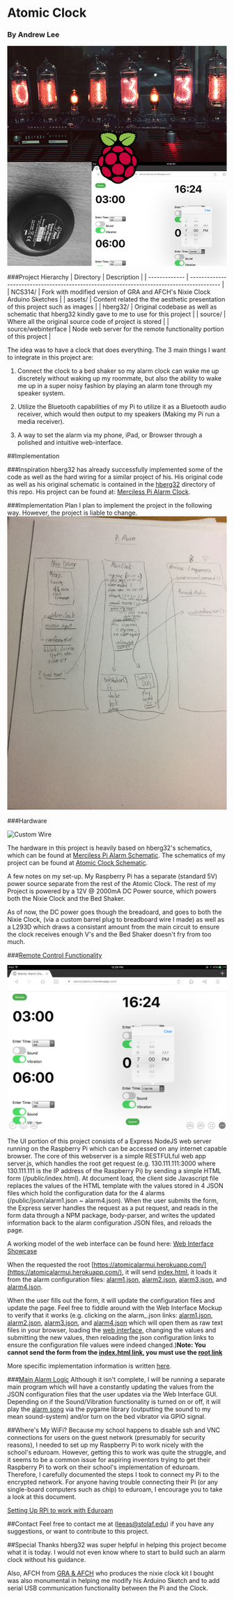 # Atomic Clock

### By Andrew Lee

![Atomic Clock Cover](assets/cover.jpg)



###Project Hierarchy
| 	Directory   | Description 	                                                               				|
| ------------- | ----------------------------------------------------------------------------------------- |
| NCS314/  | Fork with modified version of GRA and AFCH's Nixie Clock Arduino Sketches  |
| assets/  | Content related the the aesthetic presentation of this project such as images  |
| hberg32/  | Original codebase as well as schematic that hberg32 kindly gave to me to use for this project  |
| source/  | Where all the original source code of project is stored  |
| source/webinterface | Node web server for the remote functionality portion of this project |



The idea was to have a clock that does everything. The 3 main things I want to integrate in this project are:

1) Connect the clock to a bed shaker so my alarm clock can wake me up discretely without waking up my roommate, but also the ability to wake me up in a super noisy fashion by playing an alarm tone through my speaker system.

2) Utilize the Bluetooth capabilities of my Pi to utilize it as a Bluetooth audio receiver, which would then output to my speakers (Making my Pi run a media receiver).

3) A way to set the alarm via my phone, iPad, or Browser through a polished and intuitive web-interface.

##Implementation

###Inspiration
hberg32 has already successfully implemented some of the code as well as the hard wiring for a similar project of his. His original code as well as his original schematic is contained in the [hberg32](https://github.com/gilgameshskytrooper/AtomicClock/tree/master/hberg32) directory of this repo. His project can be found at: [Merciless Pi Alarm Clock](https://hackaday.io/project/4922-merciless-pi-alarm-clock).

###Implementation Plan
I plan to implement the project in the following way. However, the project is liable to change.
![Implementation Diagram](assets/implementation.jpg)

###Hardware

![Custom Wire](assets/barrelplugwire.jpeg)

The hardware in this project is heavily based on hberg32's schematics, which can be found at [Merciless Pi Alarm Schematic](hberg32/PiAlarm.fzz). The schematics of my project can be found at [Atomic Clock Schematic](/assets/AtomicClockSchematic.fzz).

A few notes on my set-up. My Raspberry Pi has a separate (standard 5V) power source separate from the rest of the Atomic Clock. The rest of my Project is powered by a 12V @ 2000mA DC Power source, which powers both the Nixie Clock and the Bed Shaker.

As of now, the DC power goes though the breadoard, and goes to both the Nixie Clock, (via a custom barrel plug to breadboard wire I made) as well as a L293D which draws a consistant amount from the main circuit to ensure the clock receives enough V's and the Bed Shaker doesn't fry from too much.

###[Remote Control Functionality](/source/webinterface/README.md)

![Demo](assets/AtomicAlarmUI.PNG)

The UI portion of this project consists of a Express NodeJS web server running on the Raspberry Pi which can be accessed on any internet capable browser. The core of this webserver is a simple RESTFULful web app server.js, which handles the root get request (e.g. 130.111.111:3000 where 130.111.111 is the IP address of the Raspberry Pi) by sending a simple HTML form (/public/index.html). At document load, the client side Javascript file replaces the values of the HTML template with the values stored in 4 JSON files which hold the configuration data for the 4 alarms (/public/json/alarm1.json ~ alarm4.json). When the user submits the form, the Express server handles the request as a put request, and reads in the form data through a NPM package, body-parser, and writes the updated information back to the alarm configuration JSON files, and reloads the page.

A working model of the web interface can be found here: [Web Interface Showcase](https://atomicalarmui.herokuapp.com/)

When the requested the root [https://atomicalarmui.herokuapp.com/](https://atomicalarmui.herokuapp.com/), it will send [index.html](https://atomicalarmui.herokuapp.com/index.html), it loads it from the alarm configuration files: [alarm1.json](https://atomicalarmui.herokuapp.com/json/alarm1.json), [alarm2.json](https://atomicalarmui.herokuapp.com/json/alarm2.json), [alarm3.json](https://atomicalarmui.herokuapp.com/json/alarm3.json), and [alarm4.json](https://atomicalarmui.herokuapp.com/json/alarm4.json).

When the user fills out the form, it will update the configuration files and update the page. Feel free to fiddle around with the Web Interface Mockup to verify that it works (e.g. clicking on the alarm_.json links: [alarm1.json](https://atomicalarmui.herokuapp.com/json/alarm1.json), [alarm2.json](https://atomicalarmui.herokuapp.com/json/alarm2.json), [alarm3.json](https://atomicalarmui.herokuapp.com/json/alarm3.json), and [alarm4.json](https://atomicalarmui.herokuapp.com/json/alarm4.json) which will open them as raw text files in your browser, loading the [web interface](https://atomicalarmui.herokuapp.com/), changing the values and submitting the new values, then reloading the json configuration links to ensure the configuration file values were indeed changed.)**Note: You cannot send the form from the [index.html link](https://atomicalarmui.herokuapp.com/index.html), you must use the [root link](https://atomicalarmui.herokuapp.com/)**

More specific implementation information is written [here](/source/webinterface/README.md).

###[Main Alarm Logic](source/main.py)
Although it isn't complete, I will be running a separate main program which will have a constantly updating the values from the JSON configuration files that the user updates via the Web Interface GUI. Depending on if the Sound/Vibration functionality is turned on or off, it will play the [alarm song](source/samples/alarm.wav) via the pygame library (outputting the sound to my mean sound-system) and/or turn on the bed vibrator via GPIO signal.

##Where's My WiFi?
Because my school happens to disable ssh and VNC connections for users on the guest network (presumably for security reasons), I needed to set up my Raspberry Pi to work nicely with the school's eduroam. However, getting this to work was quite the struggle, and it seems to be a common issue for aspiring inventors trying to get their Raspberry Pi to work on their school's implementation of eduroam. Therefore, I carefully documented the steps I took to connect my Pi to the encrypted network. For anyone having trouble connecting their Pi (or any single-board computers such as chip) to eduroam, I encourage you to take a look at this document.

[Setting Up RPi to work with Eduroam](SetUpEduroamOnPi.md)

##Contact
Feel free to contact me at (leeas@stolaf.edu) if you have any suggestions, or want to contribute to this project.

##Special Thanks
hberg32 was super helpful in helping this project become what it is today. I would not even know where to start to build such an alarm clock without his guidance.

Also, AFCH from [GRA & AFCH](https://github.com/afch) who produces the nixie clock kit I bought was also monumental in helping me modify his Arduino Sketch and to add serial USB communication functionality between the Pi and the Clock.